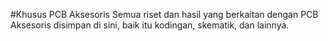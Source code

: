 #Khusus PCB Aksesoris
Semua riset dan hasil yang berkaitan dengan PCB Aksesoris disimpan di sini, baik itu kodingan, skematik, dan lainnya.
